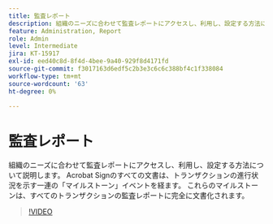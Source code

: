 ```yaml
---
title: 監査レポート
description: 組織のニーズに合わせて監査レポートにアクセスし、利用し、設定する方法について説明します
feature: Administration, Report
role: Admin
level: Intermediate
jira: KT-15917
exl-id: eed40c8d-8f4d-4bee-9a40-929f8d4171fd
source-git-commit: f3017163d6edf5c2b3e3c6c6c388bf4c1f338084
workflow-type: tm+mt
source-wordcount: '63'
ht-degree: 0%

---
```


# 監査レポート

組織のニーズに合わせて監査レポートにアクセスし、利用し、設定する方法について説明します。 Acrobat Signのすべての文書は、トランザクションの進行状況を示す一連の「マイルストーン」イベントを経ます。 これらのマイルストーンは、すべてのトランザクションの監査レポートに完全に文書化されます。

>[!VIDEO](https://video.tv.adobe.com/v/3448546?quality=12&learn=on&hidetitle=true&captions=jpn)
